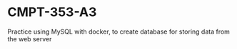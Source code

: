 # CMPT-353-A3
Practice using MySQL with docker, to create database for storing data from the web server
